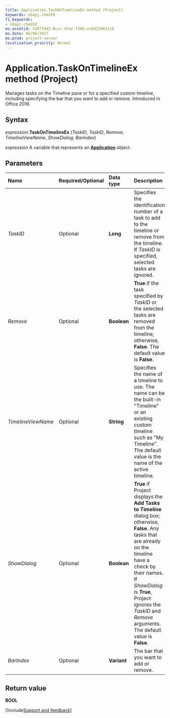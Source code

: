 ```yaml
---
title: Application.TaskOnTimelineEx method (Project)
keywords: vbapj.chm159
f1_keywords:
- vbapj.chm159
ms.assetid: 4307f842-0ccc-d7ac-f386-ec8d259011c6
ms.date: 06/08/2017
ms.prod: project-server
localization_priority: Normal
---
```



# Application.TaskOnTimelineEx method (Project)

Manages tasks on the Timeline pane or for a specified custom timeline, including specifying the bar that you want to add or remove. Introduced in Office 2016.


## Syntax

_expression_.**TaskOnTimelineEx** (_TaskID_,  _TaskID_,  _Remove_,  _TimelineViewName_,  _ShowDialog_,  _BarIndex_)

_expression_ A variable that represents an **[Application](Project.Application.md)** object.


## Parameters



|Name|Required/Optional|Data type|Description|
|:-----|:-----|:-----|:-----|
| _TaskID_|Optional|**Long**|Specifies the identification number of a task to add to the timeline or remove from the timeline. If  _TaskID_ is specified, selected tasks are ignored.|
| _Remove_|Optional|**Boolean**|**True** if the task specified by _TaskID_ or the selected tasks are removed from the timeline; otherwise, **False**. The default value is **False**.|
| _TimelineViewName_|Optional|**String**|Specifies the name of a timeline to use. The name can be the built-in "Timeline" or an existing custom timeline such as "My Timeline". The default value is the name of the active timeline.|
| _ShowDialog_|Optional|**Boolean**|**True** if Project displays the **Add Tasks to Timeline** dialog box; otherwise, **False**. Any tasks that are already on the timeline have a check by their names. If _ShowDialog_ is **True**, Project ignores the _TaskID_ and _Remove_ arguments. The default value is **False**.|
| _BarIndex_|Optional|**Variant**|The bar that you want to add or remove.|

## Return value

 **BOOL**

[!include[Support and feedback](~/includes/feedback-boilerplate.md)]
